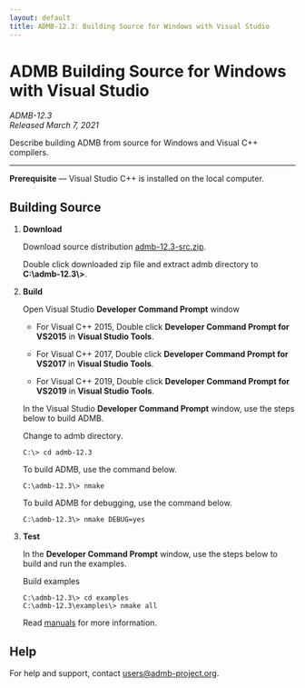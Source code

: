 ```yaml
---
layout: default
title: ADMB-12.3: Building Source for Windows with Visual Studio
---
```


# ADMB Building Source for Windows with Visual Studio

*ADMB-12.3*  
*Released March 7, 2021*  

Describe building ADMB from source for Windows and Visual C++ compilers.

---

**Prerequisite** &mdash; Visual Studio C++ is installed on the local computer.

Building Source
---------------

1. **Download**

   Download source distribution [admb-12.3-src.zip](https://github.com/admb-project/admb/releases/download/admb-12.3/admb-12.3-src.zip).

   Double click downloaded zip file and extract admb directory to **C:\\admb-12.3\\>**.

2. **Build**

   Open Visual Studio **Developer Command Prompt** window

   * For Visual C++ 2015, Double click **Developer Command Prompt for VS2015** in **Visual Studio Tools**.

   * For Visual C++ 2017, Double click **Developer Command Prompt for VS2017** in **Visual Studio Tools**.

   * For Visual C++ 2019, Double click **Developer Command Prompt for VS2019** in **Visual Studio Tools**.

   In the Visual Studio **Developer Command Prompt** window, use the steps below to build ADMB.

   Change to admb directory.

   ```
   C:\> cd admb-12.3
   ```

   To build ADMB, use the command below.

   ```
   C:\admb-12.3\> nmake
   ```

   To build ADMB for debugging, use the command below.

   ```
   C:\admb-12.3\> nmake DEBUG=yes
   ```

3. **Test**

   In the **Developer Command Prompt** window, use the steps below to build and run the examples.

   Build examples

   ```
   C:\admb-12.3\> cd examples
   C:\admb-12.3\examples\> nmake all
   ```

   Read [manuals](http://www.admb-project.org/docs/manuals/) for more information.

Help
----

For help and support, contact <users@admb-project.org>.

